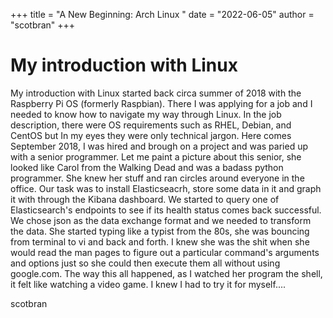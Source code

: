 +++
title = "A New Beginning: Arch Linux "
date = "2022-06-05"
author = "scotbran"
+++

# My introduction with Linux
My introduction with Linux started back circa summer of 2018 with the Raspberry 
Pi OS (formerly Raspbian). There I was applying for a job and I needed to know 
how to navigate my way through Linux. In the job description, there were OS
requirements such as RHEL, Debian, and CentOS but In my eyes they were only 
technical jargon. Here comes September 2018, I was hired and brough on a project 
and was paried up with a senior programmer. Let me paint a picture about this 
senior, she looked like Carol from the Walking Dead and was a badass python 
programmer. She knew her stuff and ran circles around everyone in the office. 
Our task was to install Elasticseacrh, store some data in it and graph it with 
through the Kibana dashboard. We started to query one of Elasticsearch's endpoints 
to see if its health status comes back successful. We chose json as the data 
exchange format and we needed to transform the data. She started typing like a 
typist from the 80s, she was bouncing from terminal to vi and back and forth. 
I knew she was the shit when she would read the man pages to figure out a particular
command's arguments and options just so she could then execute them all without 
using google.com. The way this all happened, as I watched her program the shell, 
it felt  like watching a video game. I knew I had to try it for myself.... 


scotbran